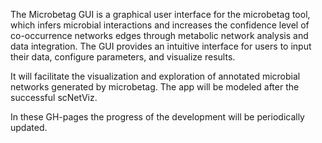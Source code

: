 The Microbetag GUI is a graphical user interface for the microbetag tool, which infers microbial interactions and increases the confidence level of co-occurrence networks edges through metabolic network analysis and data integration. The GUI provides an intuitive interface for users to input their data, configure parameters, and visualize results.

It will facilitate the visualization and exploration of annotated microbial networks generated by microbetag. The app will be modeled after the successful scNetViz.

In these GH-pages the progress of the development will be periodically updated.
